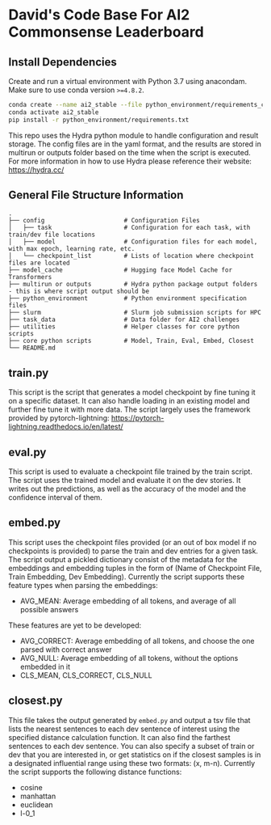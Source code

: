 # David's Code Base For AI2 Commonsense Leaderboard

## Install Dependencies

Create and run a virtual environment with Python 3.7 using anacondam. Make sure to use conda version `>=4.8.2`.

```bash
conda create --name ai2_stable --file python_environment/requirements_conda.txt python=3.7
conda activate ai2_stable
pip install -r python_environment/requirements.txt
```

This repo uses the Hydra python module to handle configuration and result storage. The config files are in the yaml 
format, and the results are stored in multirun or outputs folder based on the time when the script is executed. 
For more information in how to use Hydra please reference their website: https://hydra.cc/

## General File Structure Information
    .
    ├── config                      # Configuration Files
    │   ├── task                    # Configuration for each task, with train/dev file locations
    │   ├── model                   # Configuration files for each model, with max epoch, learning rate, etc.
    │   └── checkpoint_list         # Lists of location where checkpoint files are located
    ├── model_cache                 # Hugging face Model Cache for Transformers 
    ├── multirun or outputs         # Hydra python package output folders - this is where script output should be
    ├── python_environment          # Python environment specification files
    ├── slurm                       # Slurm job submission scripts for HPC
    ├── task_data                   # Data folder for AI2 challenges
    ├── utilities                   # Helper classes for core python scripts
    ├── core python scripts         # Model, Train, Eval, Embed, Closest
    └── README.md

## train.py

This script is the script that generates a model checkpoint by fine tuning it on a specific dataset. It can also handle
loading in an existing model and further fine tune it with more data. The script largely uses the framework provided
by pytorch-lightning: https://pytorch-lightning.readthedocs.io/en/latest/

## eval.py

This script is used to evaluate a checkpoint file trained by the train script. The script uses the trained model and
evaluate it on the dev stories. It writes out the predictions, as well as the accuracy of the model and the confidence
interval of them.

## embed.py

This script uses the checkpoint files provided (or an out of box model if no checkpoints is provided) to parse the 
train and dev entries for a given task. The script output a pickled dictionary consist of the metadata for the embeddings
and embedding tuples in the form of (Name of Checkpoint File, Train Embedding, Dev Embedding). Currently the script 
supports these feature types when parsing the embeddings:
- AVG_MEAN: Average embedding of all tokens, and average of all possible answers

These features are yet to be developed:
- AVG_CORRECT: Average embedding of all tokens, and choose the one parsed with correct answer
- AVG_NULL: Average embedding of all tokens, without the options embedded in it
- CLS_MEAN, CLS_CORRECT, CLS_NULL

## closest.py

This file takes the output generated by `embed.py` and output a tsv file that lists the nearest sentences to each dev
sentence of interest using the specified distance calculation function. It can also find the farthest sentences to 
each dev sentence. You can also specify a subset of train or dev that you are interested in, or get statistics on if 
the closest samples is in a designated influential range using these two formats: (x, m-n). 
Currently the script supports the following distance functions:
- cosine
- manhattan
- euclidean
- l-0_1